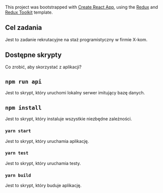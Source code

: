 This project was bootstrapped with [Create React App](https://github.com/facebook/create-react-app), using the [Redux](https://redux.js.org/) and [Redux Toolkit](https://redux-toolkit.js.org/) template.

## Cel zadania

Jest to zadanie rekrutacyjne na staż programistyczny w firmie X-kom.

## Dostępne skrypty

Co zrobić, aby skorzystać z aplikacji?

## `npm run api`

Jest to skrypt, który uruchomi lokalny serwer imitujący bazę danych.

## `npm install`

Jest to skrypt, który instaluje wszystkie niezbędne zależności.

### `yarn start`

Jest to skrypt, który uruchamia aplikację.

### `yarn test`

Jest to skrypt, który uruchamia testy.

### `yarn build`

Jest to skrypt, który buduje aplikację.
